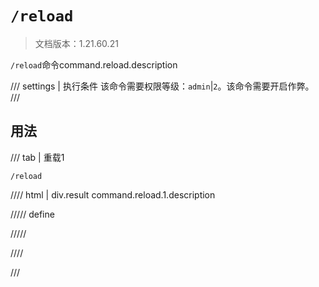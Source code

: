 # `/reload`

> 文档版本：1.21.60.21

`/reload`命令command.reload.description

/// settings | 执行条件
该命令需要权限等级：`admin`|`2`。该命令需要开启作弊。
///

## 用法

/// tab | 重载1
```mcfunction
/reload
```

//// html | div.result
command.reload.1.description

///// define

/////

////

///
